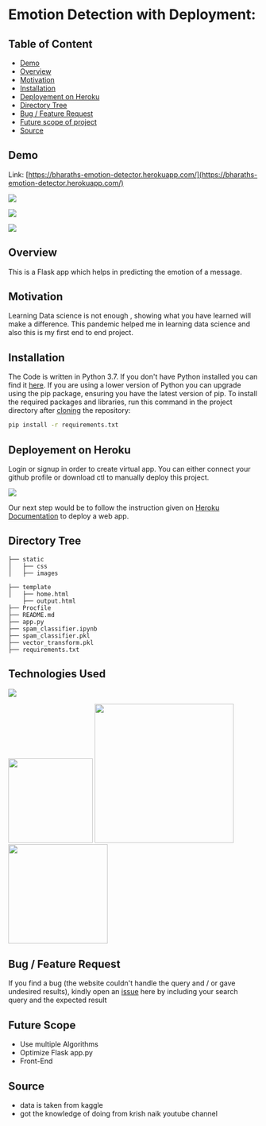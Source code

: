 # Emotion Detection with Deployment: 

## Table of Content
  * [Demo](#demo)
  * [Overview](#overview)
  * [Motivation](#motivation)
  * [Installation](#installation)
  * [Deployement on Heroku](#deployement-on-heroku)
  * [Directory Tree](#directory-tree)
  * [Bug / Feature Request](#bug---feature-request)
  * [Future scope of project](#future-scope)
  * [Source](#Source)


## Demo
Link: [https://bharaths-emotion-detector.herokuapp.com/](https://bharaths-emotion-detector.herokuapp.com/)

[![](https://imgur.com/OYDAzwV.png)](https://bharaths-emotion-detector.herokuapp.com/)

[![](https://imgur.com/YtmWIi7.png)](https://bharaths-emotion-detector.herokuapp.com/)

[![](https://imgur.com/k2Bc9MF.png)](https://bharaths-emotion-detector.herokuapp.com/)


## Overview
This is a Flask app which helps in predicting the emotion of a message.

## Motivation
Learning Data science is not enough , showing what you have learned will make a difference. This pandemic helped me in learning data science and also this is my first end to end project.

## Installation
The Code is written in Python 3.7. If you don't have Python installed you can find it [here](https://www.python.org/downloads/). If you are using a lower version of Python you can upgrade using the pip package, ensuring you have the latest version of pip. To install the required packages and libraries, run this command in the project directory after [cloning](https://www.howtogeek.com/451360/how-to-clone-a-github-repository/) the repository:
```bash
pip install -r requirements.txt
```

## Deployement on Heroku
Login or signup in order to create virtual app. You can either connect your github profile or download ctl to manually deploy this project.

[![](https://i.imgur.com/dKmlpqX.png)](https://heroku.com)

Our next step would be to follow the instruction given on [Heroku Documentation](https://devcenter.heroku.com/articles/getting-started-with-python) to deploy a web app.

## Directory Tree 
```
├── static 
│   ├── css
│   ├── images

├── template
│   ├── home.html
    ├── output.html
├── Procfile
├── README.md
├── app.py
├── spam_classifier.ipynb
├── spam_classifier.pkl
├── vector_transform.pkl
├── requirements.txt
```

## Technologies Used

![](https://forthebadge.com/images/badges/made-with-python.svg)

[<img target="_blank" src="https://flask.palletsprojects.com/en/1.1.x/_images/flask-logo.png" width=170>](https://flask.palletsprojects.com/en/1.1.x/) [<img target="_blank" src="https://number1.co.za/wp-content/uploads/2017/10/gunicorn_logo-300x85.png" width=280>](https://gunicorn.org) [<img target="_blank" src="https://scikit-learn.org/stable/_static/scikit-learn-logo-small.png" width=200>](https://scikit-learn.org/stable/) 


## Bug / Feature Request

If you find a bug (the website couldn't handle the query and / or gave undesired results), kindly open an [issue](https://github.com/Mandal-21/Flight-Price-Prediction/issues) here by including your search query and the expected result

## Future Scope

* Use multiple Algorithms
* Optimize Flask app.py
* Front-End 

## Source
* data is taken from kaggle 
* got the knowledge of doing from krish naik youtube channel
